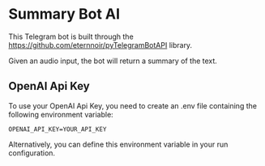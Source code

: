 # Summary Bot AI
This Telegram bot is built through the https://github.com/eternnoir/pyTelegramBotAPI library.

Given an audio input, the bot will return a summary of the text.

## OpenAI Api Key
To use your OpenAI Api Key, you need to create an .env file containing the following environment variable:

```OPENAI_API_KEY=YOUR_API_KEY```

Alternatively, you can define this environment variable in your run configuration.